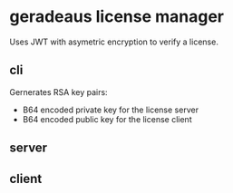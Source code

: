 # geradeaus license manager
Uses JWT with asymetric encryption to verify a license.

## cli
Gernerates RSA key pairs:
* B64 encoded private key for the license server
* B64 encoded public key for the license client

## server

## client